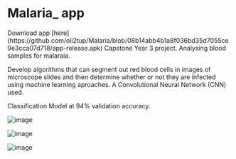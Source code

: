 # Malaria_ app

<p>Download app [here](https://github.com/oli2tup/Malaria/blob/08b14abb4b1a8f036bd35d7055ce9e3cca07d718/app-release.apk)
Capstone Year 3 project. 
Analysing blood samples for malaraia. 

Develop algorithms that can segment out red blood cells in images of microscope slides and then determine whether or not they are infected using machine learning aproaches.
A Convolutional Neural Network (CNN) used.

Classification Model at 94% validation accuracy.

![image](https://user-images.githubusercontent.com/25754048/142043584-40cb606a-e9f4-40d4-9099-a2c2cda3f4a6.png)

![image](https://user-images.githubusercontent.com/25754048/142043618-5e335372-21cb-4670-b486-c9b3b12164ea.png)

![image](https://user-images.githubusercontent.com/25754048/142043647-bfd77182-2720-4bd5-95f2-ca7efab6559f.png)
